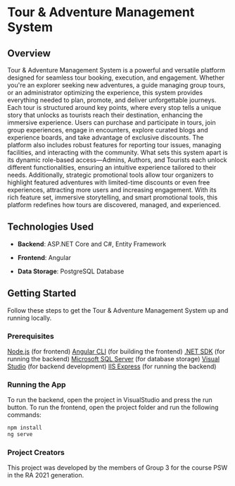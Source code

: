 # Tour & Adventure Management System

## Overview

Tour & Adventure Management System is a powerful and versatile platform designed for seamless tour booking, execution, and engagement. Whether you're an explorer seeking new adventures, a guide managing group tours, or an administrator optimizing the experience, this system provides everything needed to plan, promote, and deliver unforgettable journeys.
Each tour is structured around key points, where every stop tells a unique story that unlocks as tourists reach their destination, enhancing the immersive experience. Users can purchase and participate in tours, join group experiences, engage in encounters, explore curated blogs and experience boards, and take advantage of exclusive discounts. The platform also includes robust features for reporting tour issues, managing facilities, and interacting with the community.
What sets this system apart is its dynamic role-based access—Admins, Authors, and Tourists each unlock different functionalities, ensuring an intuitive experience tailored to their needs. Additionally, strategic promotional tools allow tour organizers to highlight featured adventures with limited-time discounts or even free experiences, attracting more users and increasing engagement.
With its rich feature set, immersive storytelling, and smart promotional tools, this platform redefines how tours are discovered, managed, and experienced.

## Technologies Used

- **Backend**:  ASP.NET Core and C#, Entity Framework

- **Frontend**: Angular

- **Data Storage**: PostgreSQL Database

## Getting Started

Follow these steps to get the Tour & Adventure Management System up and running locally.

### Prerequisites

[Node.js](https://nodejs.org/en/) (for frontend)
[Angular CLI](https://angular.io/cli) (for building the frontend)
[.NET SDK](https://dotnet.microsoft.com/en-us/download/dotnet) (for running the backend)
[Microsoft SQL Server](https://www.microsoft.com/en-us/sql-server/sql-server-downloads) (for database storage)
[Visual Studio](https://visualstudio.microsoft.com/downloads/) (for backend development)
[IIS Express](https://www.iis.net/downloads/microsoft/iis-express) (for running the backend)

### Running the App

To run the backend, open the project in VisualStudio and press the run button.
To run the frontend, open the project folder and run the following commands:

```bash
npm install
ng serve
```

### Project Creators
This project was developed by the members of Group 3 for the course PSW in the RA 2021 generation.

